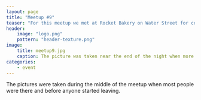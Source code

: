 ```yaml
---
layout: page
title: "Meetup #9"
teaser: "For this meetup we met at Rocket Bakery on Water Street for coffee, food, and good conversation."
header:
    image: "logo.png"
    pattern: "header-texture.png"
image:
    title: meetup9.jpg
    caption: The picture was taken near the end of the night when more than half had left.
categories:
    - event
---
```


The pictures were taken during the middle of the meetup when most people were there and before anyone started leaving.

